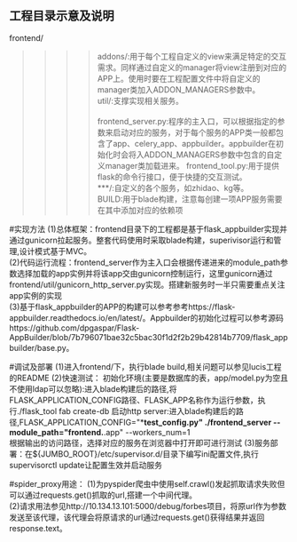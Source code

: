 工程目录示意及说明<br>
----

frontend/<br>
>>>>addons/:用于每个工程自定义的view来满足特定的交互需求。同样通过自定义的manager将view注册到对应的APP上。使用时要在工程配置文件中将自定义的manager类加入ADDON_MANAGERS参数中。<br>
>>>>util/:支撑实现相关服务。<br>  
>>>>frontend_server.py:程序的主入口，可以根据指定的参数来启动对应的服务，对于每个服务的APP类一般都包含了app、celery_app、appbuilder。appbuilder在初始化时会将入ADDON_MANAGERS参数中包含的自定义manager类加载进来。
>>>>frontend_tool.py:用于提供flask的命令行接口，便于快捷的交互测试。<br>
>>>>***/:自定义的各个服务，如zhidao、kg等。<br>
>>>>BUILD:用于blade构建，注意每创建一项APP服务需要在其中添加对应的依赖项


#实现方法
(1)总体框架：frontend目录下的工程都是基于flask_appbuilder实现并通过gunicorn拉起服务。整套代码使用时采取blade构建，superivisor运行和管理,设计模式基于MVC。<br>
(2)代码运行流程：frontend_server作为主入口会根据传递进来的module_path参数选择加载的app实例并将该app交由gunicorn控制运行，这里gunicorn通过frontend/util/gunicorn_http_server.py实现。搭建新服务时一半只需要重点关注app实例的实现<br>
(3)基于flask_appbuilder的APP的构建可以参考参考https://flask-appbuilder.readthedocs.io/en/latest/。Appbuilder的初始化过程可以参考源码https://github.com/dpgaspar/Flask-AppBuilder/blob/7b796071bae32c5bac30f1d2f2b29b42814b7709/flask_appbuilder/base.py。

#调试及部署
(1)进入frontend/下，执行blade build,相关问题可以参见lucis工程的README
(2)快速测试：
    初始化环境(主要是数据库的表，app/model.py为空且不使用ldap可以忽略):进入blade构建后的路径,将FLASK_APPLICATION_CONFIG路径、FLASK_APP名称作为运行参数，执行./flask_tool fab create-db
    启动http
            server:进入blade构建后的路径,FLASK_APPLICATION_CONFIG="***test_config.py"
                                                                                     ./frontend_server                                                                                  --module_path="frontend.**.app"
                                                                                               --workers_num=1<br>
    根据输出的访问路径，选择对应的服务在浏览器中打开即可进行测试
(3)服务部署：在${JUMBO_ROOT}/etc/supervisor.d/目录下编写ini配置文件,执行supervisorctl update让配置生效并启动服务

    
#spider_proxy用途：
(1)为pyspider爬虫中使用self.crawl()发起抓取请求失败但可以通过requests.get()抓取的url,搭建一个中间代理。<br>
(2)请求用法参见http://10.134.13.101:5000/debug/forbes项目，将原url作为参数发送至该代理，该代理会将原请求的url通过requests.get()获得结果并返回response.text。<br>
